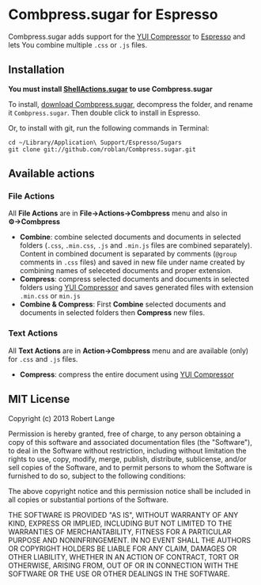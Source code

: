 # Combpress.sugar for Espresso

Combpress.sugar adds support for the [YUI Compressor](http://yui.github.io/yuicompressor/) to [Espresso](http://macrabbit.com/espresso/) and lets You combine multiple `.css` or `.js` files.

## Installation

**You must install [ShellActions.sugar](https://github.com/onecrayon/ShellActions-sugar) to use Combpress.sugar**

To install, [download Combpress.sugar](https://github.com/roblan/Combpress.sugar/archive/master), decompress the folder, and rename it `Combpress.sugar`. Then double click to install in Espresso.

Or, to install with git, run the following commands in Terminal:

    cd ~/Library/Application\ Support/Espresso/Sugars
    git clone git://github.com/roblan/Combpress.sugar.git

## Available actions

### File Actions

All **File Actions** are in **File&rarr;Actions&rarr;Combpress** menu and also in **&#9881;&rarr;Combpress**

* **Combine**: combine selected documents and documents in selected folders (`.css`, `.min.css`, `.js` and `.min.js` files are combined separately). Content in combined document is separated by comments (`@group` comments in `.css` files) and saved in new file under name created by combining names of seleceted documents and proper extension.
* **Compress**: compress selected documents and documents in selected folders using [YUI Compressor](http://yui.github.io/yuicompressor/) and saves generated files with extension `.min.css` or `min.js`
* **Combine &amp; Compress**: First **Combine** selected documents and documents in selected folders then **Compress** new files.

### Text Actions

All **Text Actions** are in **Action&rarr;Combpress** menu and are available (only) for `.css` and `.js` files.

* **Compress**: compress the entire document using [YUI Compressor](http://yui.github.io/yuicompressor/)

## MIT License

Copyright (c) 2013 Robert Lange

Permission is hereby granted, free of charge, to any person obtaining a copy of this software and associated documentation files (the "Software"), to deal in the Software without restriction, including without limitation the rights to use, copy, modify, merge, publish, distribute, sublicense, and/or sell copies of the Software, and to permit persons to whom the Software is furnished to do so, subject to the following conditions:

The above copyright notice and this permission notice shall be included in all copies or substantial portions of the Software.

THE SOFTWARE IS PROVIDED "AS IS", WITHOUT WARRANTY OF ANY KIND, EXPRESS OR IMPLIED, INCLUDING BUT NOT LIMITED TO THE WARRANTIES OF MERCHANTABILITY, FITNESS FOR A PARTICULAR PURPOSE AND NONINFRINGEMENT. IN NO EVENT SHALL THE AUTHORS OR COPYRIGHT HOLDERS BE LIABLE FOR ANY CLAIM, DAMAGES OR OTHER LIABILITY, WHETHER IN AN ACTION OF CONTRACT, TORT OR OTHERWISE, ARISING FROM, OUT OF OR IN CONNECTION WITH THE SOFTWARE OR THE USE OR OTHER DEALINGS IN THE SOFTWARE.